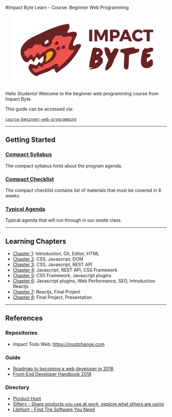 #Impact Byte Learn - Course: Beginner Web Programming
<p style="text-align:center;">
  <img src="assets/impactbyte-logo.png">


Hello Students! Welcome to the  beginner web programming course from Impact Byte.

This guide can be accessed via:

[`course-beginner-web-programming`]()

---

## Getting Started

### [Compact Syllabus]()

The compact syllabus hints about the program agenda.

### [Compact Checklist]()

The compact checklist contains list of materials that must be covered in 8 weeks.

### [Typical Agenda]()

Typical agenda that will run through in our onsite class.

---

## Learning Chapters

* [Chapter 1](chapter-1/README.md): Introduction, Git, Editor, HTML
* [Chapter 2](chapter-2/README.md): CSS, Javascript, DOM
* [Chapter 3](chapter-3/README.md): CSS, Javascript, REST API
* [Chapter 4](chapter-4/README.md): Javascript, REST API, CSS Framework
* [Chapter 5](chapter-5/README.md): CSS Framework, Javascript plugins 
* [Chapter 6](chapter-6/README.md): Javascript plugins, Web Performance, SEO, Introduction Reactjs
* [Chapter 7](chapter-7/README.md): Reactjs, Final Project
* [Chapter 8](chapter-8/README.md): Final Project, Presentation  

---

## References

### Repositories

* Impact Todo Web: https://mustchange.com

### Guide

* [Roadmap to becoming a web developer in 2018](https://github.com/kamranahmedse/developer-roadmap)
* [Front-End Developer Handbook 2018](https://frontendmasters.com/books/front-end-handbook/2018)


### Directory

* [Product Hunt](http://producthunt.com)
* [Siftery - Share products you use at work, explore what others are using](https://siftery.com)
* [LibHunt - Find The Software You Need](https://www.libhunt.com)